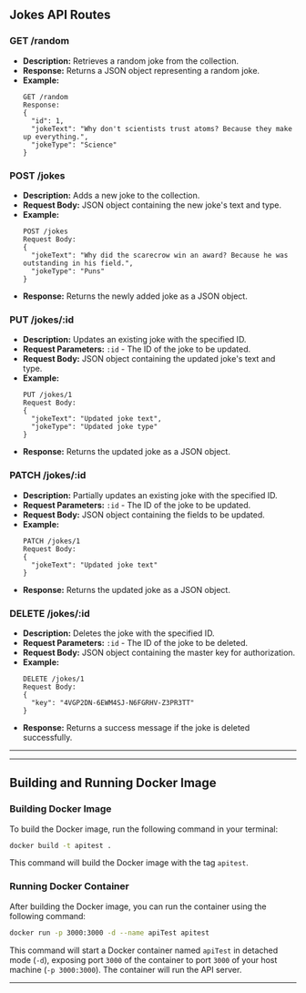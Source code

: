 ## Jokes API Routes

### GET /random

- **Description:** Retrieves a random joke from the collection.
- **Response:** Returns a JSON object representing a random joke.
- **Example:** 
  ```
  GET /random
  Response:
  {
    "id": 1,
    "jokeText": "Why don't scientists trust atoms? Because they make up everything.",
    "jokeType": "Science"
  }

### POST /jokes

- **Description:** Adds a new joke to the collection.
- **Request Body:** JSON object containing the new joke's text and type.
- **Example:** 
  ```
  POST /jokes
  Request Body:
  {
    "jokeText": "Why did the scarecrow win an award? Because he was outstanding in his field.",
    "jokeType": "Puns"
  }
  ```
- **Response:** Returns the newly added joke as a JSON object.

### PUT /jokes/:id

- **Description:** Updates an existing joke with the specified ID.
- **Request Parameters:** `:id` - The ID of the joke to be updated.
- **Request Body:** JSON object containing the updated joke's text and type.
- **Example:** 
  ```
  PUT /jokes/1
  Request Body:
  {
    "jokeText": "Updated joke text",
    "jokeType": "Updated joke type"
  }
  ```
- **Response:** Returns the updated joke as a JSON object.

### PATCH /jokes/:id

- **Description:** Partially updates an existing joke with the specified ID.
- **Request Parameters:** `:id` - The ID of the joke to be updated.
- **Request Body:** JSON object containing the fields to be updated.
- **Example:** 
  ```
  PATCH /jokes/1
  Request Body:
  {
    "jokeText": "Updated joke text"
  }
  ```
- **Response:** Returns the updated joke as a JSON object.

### DELETE /jokes/:id

- **Description:** Deletes the joke with the specified ID.
- **Request Parameters:** `:id` - The ID of the joke to be deleted.
- **Request Body:** JSON object containing the master key for authorization.
- **Example:** 
  ```
  DELETE /jokes/1
  Request Body:
  {
    "key": "4VGP2DN-6EWM4SJ-N6FGRHV-Z3PR3TT"
  }
  ```
- **Response:** Returns a success message if the joke is deleted successfully.

---

---

## Building and Running Docker Image

### Building Docker Image

To build the Docker image, run the following command in your terminal:

```bash
docker build -t apitest .
```

This command will build the Docker image with the tag `apitest`.

### Running Docker Container

After building the Docker image, you can run the container using the following command:

```bash
docker run -p 3000:3000 -d --name apiTest apitest
```

This command will start a Docker container named `apiTest` in detached mode (`-d`), exposing port `3000` of the container to port `3000` of your host machine (`-p 3000:3000`). The container will run the API server.

---